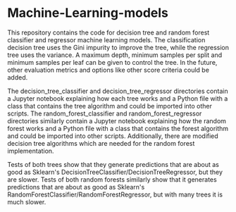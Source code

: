 # Machine-Learning-models

This repository contains the code for decision tree and random forest classifier and regressor machine learning models. 
The classification decision tree uses the Gini impurity to improve the tree, while the regression tree uses the variance.
A maximum depth, minimum samples per split and minimum samples per leaf can be given to control the tree.
In the future, other evaluation metrics and options like other score criteria could be added.

The decision\_tree\_classifier and decision\_tree\_regressor directories contain a Jupyter notebook explaining how each tree works and a Python file with a class that contains the tree algorithm and could be imported into other scripts.
The random\_forest\_classifier and random\_forest\_regressor directories similarly contain a Jupyter notebook explaining how the random forest works and a Python file with a class that contains the forest algorithm and could be imported into other scripts. 
Additionally, there are modified decision tree algorithms which are needed for the random forest implementation.

Tests of both trees show that they generate predictions that are about as good as Sklearn's DecisionTreeClassifier/DecisionTreeRegressor, but they are slower.
Tests of both random forests similarly show that it generates predictions that are about as good as Sklearn's RandomForestClassifier/RandomForestRegressor, but with many trees it is much slower.

